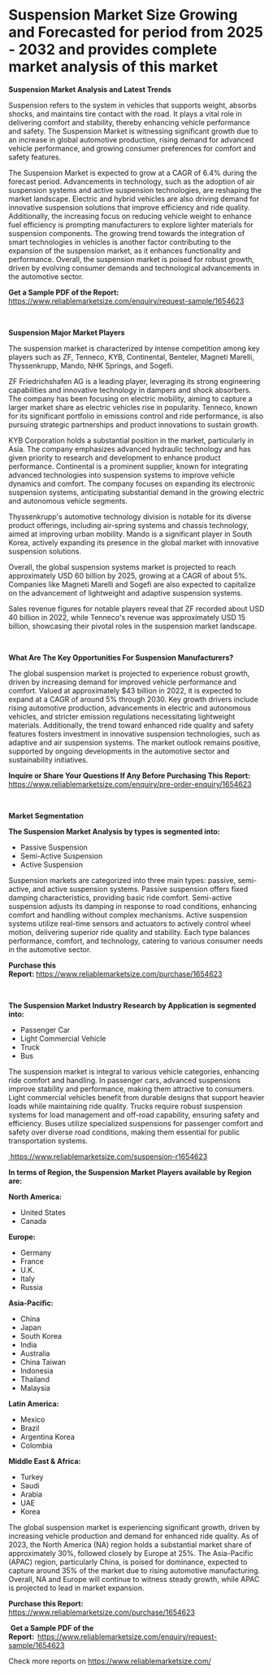 <p><h1>Suspension Market Size Growing and Forecasted for period from 2025 - 2032 and provides complete market analysis of this market</h1></p><p><strong>Suspension Market Analysis and Latest Trends</strong></p>
<p><p>Suspension refers to the system in vehicles that supports weight, absorbs shocks, and maintains tire contact with the road. It plays a vital role in delivering comfort and stability, thereby enhancing vehicle performance and safety. The Suspension Market is witnessing significant growth due to an increase in global automotive production, rising demand for advanced vehicle performance, and growing consumer preferences for comfort and safety features. </p><p>The Suspension Market is expected to grow at a CAGR of 6.4% during the forecast period. Advancements in technology, such as the adoption of air suspension systems and active suspension technologies, are reshaping the market landscape. Electric and hybrid vehicles are also driving demand for innovative suspension solutions that improve efficiency and ride quality. Additionally, the increasing focus on reducing vehicle weight to enhance fuel efficiency is prompting manufacturers to explore lighter materials for suspension components. The growing trend towards the integration of smart technologies in vehicles is another factor contributing to the expansion of the suspension market, as it enhances functionality and performance. Overall, the suspension market is poised for robust growth, driven by evolving consumer demands and technological advancements in the automotive sector.</p></p>
<p><strong>Get a Sample PDF of the Report:&nbsp;</strong> <a href="https://www.reliablemarketsize.com/enquiry/request-sample/1654623?utm_campaign=2300&utm_medium=2&utm_source=Github&utm_content=ia&utm_term=06032025&utm_id=suspension">https://www.reliablemarketsize.com/enquiry/request-sample/1654623</a></p>
<p>&nbsp;</p>
<p><strong>Suspension Major Market Players</strong></p>
<p><p>The suspension market is characterized by intense competition among key players such as ZF, Tenneco, KYB, Continental, Benteler, Magneti Marelli, Thyssenkrupp, Mando, NHK Springs, and Sogefi. </p><p>ZF Friedrichshafen AG is a leading player, leveraging its strong engineering capabilities and innovative technology in dampers and shock absorbers. The company has been focusing on electric mobility, aiming to capture a larger market share as electric vehicles rise in popularity. Tenneco, known for its significant portfolio in emissions control and ride performance, is also pursuing strategic partnerships and product innovations to sustain growth.</p><p>KYB Corporation holds a substantial position in the market, particularly in Asia. The company emphasizes advanced hydraulic technology and has given priority to research and development to enhance product performance. Continental is a prominent supplier, known for integrating advanced technologies into suspension systems to improve vehicle dynamics and comfort. The company focuses on expanding its electronic suspension systems, anticipating substantial demand in the growing electric and autonomous vehicle segments.</p><p>Thyssenkrupp's automotive technology division is notable for its diverse product offerings, including air-spring systems and chassis technology, aimed at improving urban mobility. Mando is a significant player in South Korea, actively expanding its presence in the global market with innovative suspension solutions. </p><p>Overall, the global suspension systems market is projected to reach approximately USD 60 billion by 2025, growing at a CAGR of about 5%. Companies like Magneti Marelli and Sogefi are also expected to capitalize on the advancement of lightweight and adaptive suspension systems.</p><p>Sales revenue figures for notable players reveal that ZF recorded about USD 40 billion in 2022, while Tenneco's revenue was approximately USD 15 billion, showcasing their pivotal roles in the suspension market landscape.</p></p>
<p>&nbsp;</p>
<p><strong>What Are The Key Opportunities For Suspension Manufacturers?</strong></p>
<p><p>The global suspension market is projected to experience robust growth, driven by increasing demand for improved vehicle performance and comfort. Valued at approximately $43 billion in 2022, it is expected to expand at a CAGR of around 5% through 2030. Key growth drivers include rising automotive production, advancements in electric and autonomous vehicles, and stricter emission regulations necessitating lightweight materials. Additionally, the trend toward enhanced ride quality and safety features fosters investment in innovative suspension technologies, such as adaptive and air suspension systems. The market outlook remains positive, supported by ongoing developments in the automotive sector and sustainability initiatives.</p></p>
<p><strong>Inquire or Share Your Questions If Any Before Purchasing This Report:</strong> <a href="https://www.reliablemarketsize.com/enquiry/pre-order-enquiry/1654623?utm_campaign=2300&utm_medium=2&utm_source=Github&utm_content=ia&utm_term=06032025&utm_id=suspension">https://www.reliablemarketsize.com/enquiry/pre-order-enquiry/1654623</a></p>
<p>&nbsp;</p>
<p><strong>Market Segmentation</strong></p>
<p><strong>The Suspension Market Analysis by types is segmented into:</strong></p>
<p><ul><li>Passive Suspension</li><li>Semi-Active Suspension</li><li>Active Suspension</li></ul></p>
<p><p>Suspension markets are categorized into three main types: passive, semi-active, and active suspension systems. Passive suspension offers fixed damping characteristics, providing basic ride comfort. Semi-active suspension adjusts its damping in response to road conditions, enhancing comfort and handling without complex mechanisms. Active suspension systems utilize real-time sensors and actuators to actively control wheel motion, delivering superior ride quality and stability. Each type balances performance, comfort, and technology, catering to various consumer needs in the automotive sector.</p></p>
<p><strong>Purchase this Report:&nbsp;</strong><a href="https://www.reliablemarketsize.com/purchase/1654623?utm_campaign=2300&utm_medium=2&utm_source=Github&utm_content=ia&utm_term=06032025&utm_id=suspension">https://www.reliablemarketsize.com/purchase/1654623</a></p>
<p>&nbsp;</p>
<p><strong>The Suspension Market Industry Research by Application is segmented into:</strong></p>
<p><ul><li>Passenger Car</li><li>Light Commercial Vehicle</li><li>Truck</li><li>Bus</li></ul></p>
<p><p>The suspension market is integral to various vehicle categories, enhancing ride comfort and handling. In passenger cars, advanced suspensions improve stability and performance, making them attractive to consumers. Light commercial vehicles benefit from durable designs that support heavier loads while maintaining ride quality. Trucks require robust suspension systems for load management and off-road capability, ensuring safety and efficiency. Buses utilize specialized suspensions for passenger comfort and safety over diverse road conditions, making them essential for public transportation systems.</p></p>
<p><a href="https://www.reliablemarketsize.com/suspension-r1654623?utm_campaign=2300&utm_medium=2&utm_source=Github&utm_content=ia&utm_term=06032025&utm_id=suspension">&nbsp;https://www.reliablemarketsize.com/suspension-r1654623</a></p>
<p><strong>In terms of Region, the Suspension Market Players available by Region are:</strong></p>
<p>
    <p> <strong> North America: </strong>
        <ul>
            <li>United States</li>
            <li>Canada</li>
        </ul>
        </p> 
    <p> <strong> Europe: </strong>
        <ul>
            <li>Germany</li>
            <li>France</li>
            <li>U.K.</li>
            <li>Italy</li>
            <li>Russia</li>
        </ul>
        </p> 
    <p> <strong> Asia-Pacific: </strong>
        <ul>
            <li>China</li>
            <li>Japan</li>
            <li>South Korea</li>
            <li>India</li>
            <li>Australia</li>
            <li>China Taiwan</li>
            <li>Indonesia</li>
            <li>Thailand</li>
            <li>Malaysia</li>
        </ul>
        </p> 
    <p> <strong> Latin America: </strong>
        <ul>
            <li>Mexico</li>
            <li>Brazil</li>
            <li>Argentina Korea</li>
            <li>Colombia</li>
        </ul>
        </p> 
    <p> <strong> Middle East & Africa: </strong>
        <ul>
            <li>Turkey</li>
            <li>Saudi</li>
            <li>Arabia</li>
            <li>UAE</li>
            <li>Korea</li>
        </ul>
    </p>
    </p>
<p><p>The global suspension market is experiencing significant growth, driven by increasing vehicle production and demand for enhanced ride quality. As of 2023, the North America (NA) region holds a substantial market share of approximately 30%, followed closely by Europe at 25%. The Asia-Pacific (APAC) region, particularly China, is poised for dominance, expected to capture around 35% of the market due to rising automotive manufacturing. Overall, NA and Europe will continue to witness steady growth, while APAC is projected to lead in market expansion.</p></p>
<p><strong>Purchase this Report: </strong><a href="https://www.reliablemarketsize.com/purchase/1654623?utm_campaign=2300&utm_medium=2&utm_source=Github&utm_content=ia&utm_term=06032025&utm_id=suspension">https://www.reliablemarketsize.com/purchase/1654623</a></p>
<p>&nbsp;<strong>Get a Sample PDF of the Report:&nbsp;&nbsp;</strong><a href="https://www.reliablemarketsize.com/enquiry/request-sample/1654623?utm_campaign=2300&utm_medium=2&utm_source=Github&utm_content=ia&utm_term=06032025&utm_id=suspension">https://www.reliablemarketsize.com/enquiry/request-sample/1654623</a></p>
<p><strong></strong></p>
<p>Check more reports on <a href="https://www.reliablemarketsize.com/?utm_campaign=2300&utm_medium=2&utm_source=Github&utm_content=ia&utm_term=06032025&utm_id=suspension">https://www.reliablemarketsize.com/</a></p>